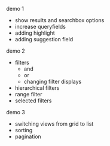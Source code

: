 demo 1
- show results and searchbox options
- increase queryfields
- adding highlight
- adding suggestion field

demo 2
- filters
  - and
  - or
  - changing filter displays
- hierarchical filters
- range filter
- selected filters

demo 3
- switching views from grid to list
- sorting
- pagination
